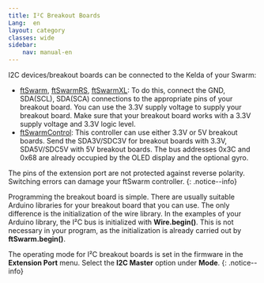 ```yaml
---
title: I²C Breakout Boards
Lang:  en
layout: category
classes: wide
sidebar:
    nav: manual-en
---
```


I2C devices/breakout boards can be connected to the Kelda of your Swarm: 

- [ftSwarm](../../products/ftSwarm), [ftSwarmRS](../../products/ftSwarmRS), [ftSwarmXL](../../products/ftSwarmXL): To do this, connect the GND, SDA(SCL), SDA(SCA) connections to the appropriate pins of your breakout board. You can use the 3.3V supply voltage to supply your breakout board. Make sure that your breakout board works with a 3.3V supply voltage and 3.3V logic level.
- [ftSwarmControl](../../products/ftSwarmControl): This controller can use either 3.3V or 5V breakout boards. Send the SDA3V/SDC3V for breakout boards with 3.3V, SDA5V/SDC5V with 5V breakout boards. The bus addresses 0x3C and 0x68 are already occupied by the OLED display and the optional gyro.

The pins of the extension port are not protected against reverse polarity. Switching errors can damage your ftSwarm controller.
{: .notice--info}

Programming the breakout board is simple. There are usually suitable Arduino libraries for your breakout board that you can use. The only difference is the initialization of the wire library. In the examples of your Arduino library, the I²C bus is initialized with **Wire.begin()**. This is not necessary in your program, as the initialization is already carried out by **ftSwarm.begin()**.

The operating mode for I²C breakout boards is set in the firmware in the **Extension Port** menu. Select the **I2C Master** option under **Mode**.
{: .notice--info}

